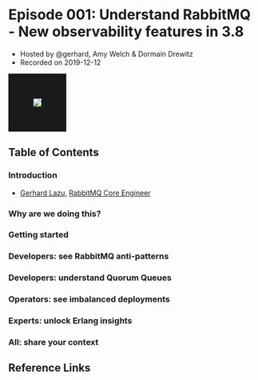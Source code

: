 # Episode 001: Understand RabbitMQ - New observability features in 3.8

- Hosted by @gerhard, Amy Welch & Dormain Drewitz
- Recorded on 2019-12-12

<a href="#" target="_blank"><img src="https://user-images.githubusercontent.com/3342/70550192-4b7ba100-1b6d-11ea-99bc-7f7564504bcb.png" border="50" /></a>

## Table of Contents

### Introduction

* [Gerhard Lazu](https://twitter.com/gerhardlazu), [RabbitMQ Core Engineer](https://github.com/rabbitmq/rabbitmq-server/pulls?utf8=%E2%9C%93&q=author%3Agerhard)

### Why are we doing this?

### Getting started

### Developers: see RabbitMQ anti-patterns

### Developers: understand Quorum Queues

### Operators: see imbalanced deployments

### Experts: unlock Erlang insights

### All: share your context

## Reference Links
